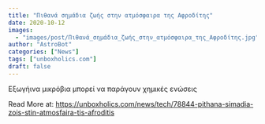 ```yaml
---
title: "Πιθανά σημάδια ζωής στην ατμόσφαιρα της Αφροδίτης"
date: 2020-10-12
images:
  - "images/post/Πιθανά_σημάδια_ζωής_στην_ατμόσφαιρα_της_Αφροδίτης.jpg"
author: "AstroBot"
categories: ["News"]
tags: ["unboxholics.com"]
draft: false
---
```


Εξωγήινα μικρόβια μπορεί να παράγουν χημικές ενώσεις

Read More at: https://unboxholics.com/news/tech/78844-pithana-simadia-zois-stin-atmosfaira-tis-afroditis
